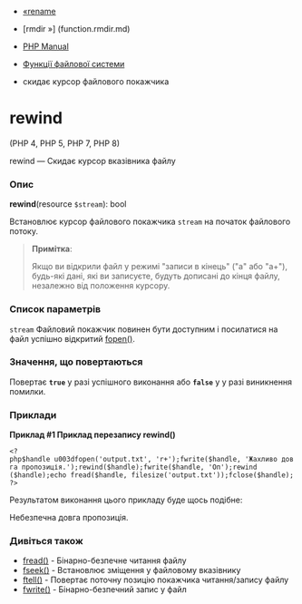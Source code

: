 - [«rename](function.rename.md)
- [rmdir »] (function.rmdir.md)

- [PHP Manual](index.md)
- [Функції файлової системи](ref.filesystem.md)
- скидає курсор файлового покажчика

# rewind

(PHP 4, PHP 5, PHP 7, PHP 8)

rewind — Скидає курсор вказівника файлу

### Опис

**rewind**(resource `$stream`): bool

Встановлює курсор файлового покажчика `stream` на початок файлового
потоку.

> **Примітка**:
>
> Якщо ви відкрили файл у режимі "записи в кінець" ("a" або "a+"), будь-які
> дані, які ви записуєте, будуть дописані до кінця файлу,
> незалежно від положення курсору.

### Список параметрів

`stream`
Файловий покажчик повинен бути доступним і посилатися на файл успішно
відкритий [fopen()](function.fopen.md).

### Значення, що повертаються

Повертає **`true`** у разі успішного виконання або **`false`** у
у разі виникнення помилки.

### Приклади

**Приклад #1 Приклад перезапису **rewind()****

` <?php$handle u003dfopen('output.txt', 'r+');fwrite($handle, 'Жахливо довга пропозиція.');rewind($handle);fwrite($handle, 'Оп');rewind ($handle);echo fread($handle, filesize('output.txt'));fclose($handle);?> `

Результатом виконання цього прикладу буде щось подібне:

Небезпечна довга пропозиція.

### Дивіться також

- [fread()](function.fread.md) - Бінарно-безпечне читання файлу
- [fseek()](function.fseek.md) - Встановлює зміщення у файловому
вказівнику
- [ftell()](function.ftell.md) - Повертає поточну позицію
покажчика читання/запису файлу
- [fwrite()](function.fwrite.md) - Бінарно-безпечний запис у файл
